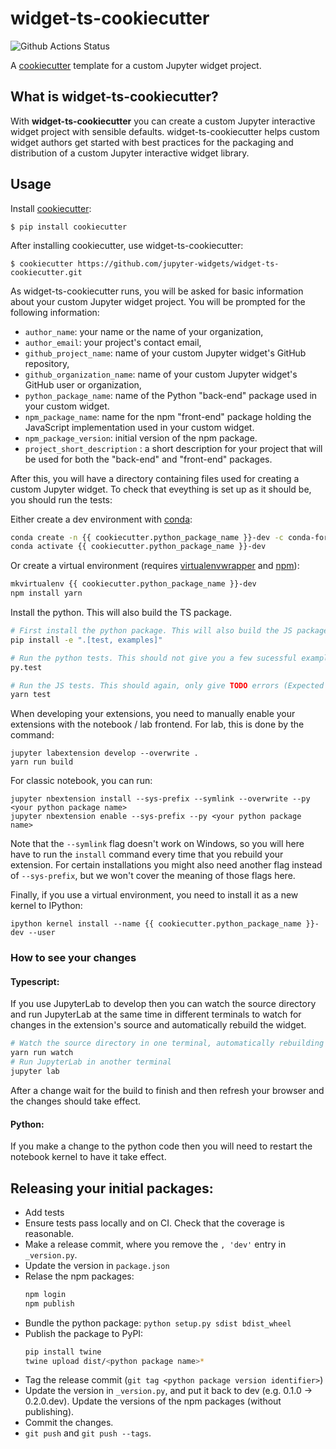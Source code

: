 # widget-ts-cookiecutter

![Github Actions Status](https://github.com/jupyter-widgets/widget-ts-cookiecutter/workflows/Build/badge.svg)

A [cookiecutter](https://github.com/cookiecutter/cookiecutter) template for a custom
Jupyter widget project.

## What is widget-ts-cookiecutter?

With **widget-ts-cookiecutter** you can create a custom Jupyter interactive
widget project with sensible defaults. widget-ts-cookiecutter helps custom widget
authors get started with best practices for the packaging and distribution
of a custom Jupyter interactive widget library.

## Usage

Install [cookiecutter](https://github.com/audreyr/cookiecutter):

    $ pip install cookiecutter

After installing cookiecutter, use widget-ts-cookiecutter:

    $ cookiecutter https://github.com/jupyter-widgets/widget-ts-cookiecutter.git

As widget-ts-cookiecutter runs, you will be asked for basic information about
your custom Jupyter widget project. You will be prompted for the following
information:

- `author_name`: your name or the name of your organization,
- `author_email`: your project's contact email,
- `github_project_name`: name of your custom Jupyter widget's GitHub repository,
- `github_organization_name`: name of your custom Jupyter widget's GitHub user or organization,
- `python_package_name`: name of the Python "back-end" package used in your custom widget.
- `npm_package_name`: name for the npm "front-end" package holding the JavaScript
  implementation used in your custom widget.
- `npm_package_version`: initial version of the npm package.
- `project_short_description` : a short description for your project that will
  be used for both the "back-end" and "front-end" packages.

After this, you will have a directory containing files used for creating a
custom Jupyter widget. To check that eveything is set up as it should be,
you should run the tests:

Either create a dev environment with [conda](https://www.anaconda.com/):
```bash
conda create -n {{ cookiecutter.python_package_name }}-dev -c conda-forge nodejs yarn python jupyterlab
conda activate {{ cookiecutter.python_package_name }}-dev
```

Or create a virtual environment (requires [virtualenvwrapper](https://virtualenvwrapper.readthedocs.io/en/latest/) and [npm](https://www.npmjs.com/)):
```bash
mkvirtualenv {{ cookiecutter.python_package_name }}-dev
npm install yarn
```

Install the python. This will also build the TS package.

```bash
# First install the python package. This will also build the JS packages.
pip install -e ".[test, examples]"

# Run the python tests. This should not give you a few sucessful example tests
py.test

# Run the JS tests. This should again, only give TODO errors (Expected 'Value' to equal 'Expected value'):
yarn test
```

When developing your extensions, you need to manually enable your extensions with the
notebook / lab frontend. For lab, this is done by the command:

```
jupyter labextension develop --overwrite .
yarn run build
```

For classic notebook, you can run:

```
jupyter nbextension install --sys-prefix --symlink --overwrite --py <your python package name>
jupyter nbextension enable --sys-prefix --py <your python package name>
```

Note that the `--symlink` flag doesn't work on Windows, so you will here have to run
the `install` command every time that you rebuild your extension. For certain installations
you might also need another flag instead of `--sys-prefix`, but we won't cover the meaning
of those flags here.

Finally, if you use a virtual environment, you need to install it as a new kernel to IPython:

```
ipython kernel install --name {{ cookiecutter.python_package_name }}-dev --user
```

### How to see your changes
#### Typescript:
If you use JupyterLab to develop then you can watch the source directory and run JupyterLab at the same time in different
terminals to watch for changes in the extension's source and automatically rebuild the widget.

```bash
# Watch the source directory in one terminal, automatically rebuilding when needed
yarn run watch
# Run JupyterLab in another terminal
jupyter lab
```

After a change wait for the build to finish and then refresh your browser and the changes should take effect.

#### Python:
If you make a change to the python code then you will need to restart the notebook kernel to have it take effect.

## Releasing your initial packages:

- Add tests
- Ensure tests pass locally and on CI. Check that the coverage is reasonable.
- Make a release commit, where you remove the `, 'dev'` entry in `_version.py`.
- Update the version in `package.json`
- Relase the npm packages:
  ```bash
  npm login
  npm publish
  ```
- Bundle the python package: `python setup.py sdist bdist_wheel`
- Publish the package to PyPI:
  ```bash
  pip install twine
  twine upload dist/<python package name>*
  ```
- Tag the release commit (`git tag <python package version identifier>`)
- Update the version in `_version.py`, and put it back to dev (e.g. 0.1.0 -> 0.2.0.dev).
  Update the versions of the npm packages (without publishing).
- Commit the changes.
- `git push` and `git push --tags`.
